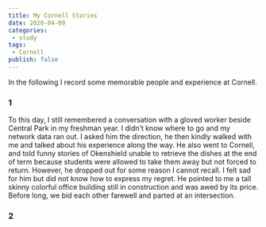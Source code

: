 ```yaml
---
title: My Cornell Stories
date: 2020-04-09
categories:
 - study
tags:
 - Cornell
publish: false
---
```


In the following I record some memorable people and experience at Cornell.

<!-- more -->

### 1

To this day, I still remembered a conversation with a gloved worker beside Central Park in my freshman year. I didn’t know where to go and my network data ran out. I asked him the direction, he then kindly walked with me and talked about his experience along the way. He also went to Cornell, and told funny stories of Okenshield unable to retrieve the dishes at the end of term because students were allowed to take them away but not forced to return. However, he dropped out for some reason I cannot recall. I felt sad for him but did not know how to express my regret. He pointed to me a tall skinny colorful office building still in construction and was awed by its price. Before long, we bid each other farewell and parted at an intersection.

### 2


